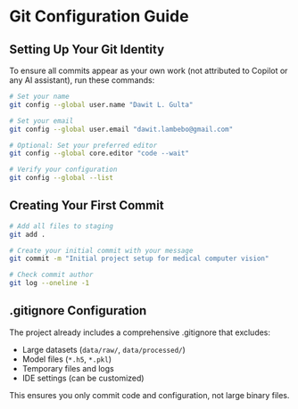 # Git Configuration Guide

## Setting Up Your Git Identity

To ensure all commits appear as your own work (not attributed to Copilot or any AI assistant), run these commands:

```bash
# Set your name
git config --global user.name "Dawit L. Gulta"

# Set your email
git config --global user.email "dawit.lambebo@gmail.com"

# Optional: Set your preferred editor
git config --global core.editor "code --wait"

# Verify your configuration
git config --global --list
```

## Creating Your First Commit

```bash
# Add all files to staging
git add .

# Create your initial commit with your message
git commit -m "Initial project setup for medical computer vision"

# Check commit author
git log --oneline -1
```

## .gitignore Configuration

The project already includes a comprehensive .gitignore that excludes:
- Large datasets (`data/raw/`, `data/processed/`)
- Model files (`*.h5`, `*.pkl`)
- Temporary files and logs
- IDE settings (can be customized)

This ensures you only commit code and configuration, not large binary files.

